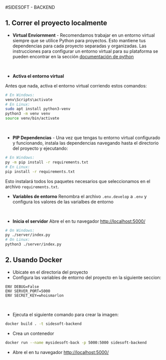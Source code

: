 #SIDESOFT - BACKEND
## 1. Correr el proyecto localmente

* **Virtual Enviornment** - Recomendamos trabajar en un entorno virtual siempre que se utilice Python para proyectos. Esto mantiene tus dependencias para cada proyecto separadas y organizadas. Las instrucciones para configurar un entorno virtual para su plataforma se pueden encontrar en la sección [documentación de python](https://packaging.python.org/guides/installing-using-pip-and-virtual-environments/)
<br>

* **Activa el entorno virtual**

Antes que nada, activa el entorno virtual corriendo estos comandos:

```bash
# En Windows:
venv\Scripts\activate
# En Linux:
sudo apt install python3-venv
python3 -m venv venv
source venv/bin/activate
```
<br>

* **PIP Dependencias** - Una vez que tengas tu entorno virtual configurado y funcionando, instala las dependencias navegando hasta el directorio del proyecto y ejecutando:
```bash
# En Windows:
py -m pip install -r requirements.txt
# En Linux:
pip install -r requirements.txt
```
Esto instalará todos los paquetes necesarios que seleccionamos en el archivo `requirements.txt`.
<br>


* **Variables de entorno**
Renombra el archivo `.env.develop` a `.env` y configura los valores de las varialbes de entorno 
<br>

* **Inicia el servidor**
Abre el en tu navegador [http://localhost:5000/](http://localhost:5000/)
```bash
# On Windows:
py ./server/index.py
# On Linux:
python3 ./server/index.py
```
## 2. Usando Docker
* Ubicate en el directoria del proyecto
* Configura las variables de entorno del proyecto en la siguiente seccion:

```
ENV DEBUG=False
ENV SERVER_PORT=5000
ENV SECRET_KEY=whoismarlon
```
<br/>

* Ejecuta el siguiente comando para crear la imagen:
```bash
docker build . -t sidesoft-backend
```

* Crea un contenedor
```bash
docker run --name mysidesoft-back -p 5000:5000 sidesoft-backend
```

* Abre el en tu navegador [http://localhost:5000/](http://localhost:5000/)
